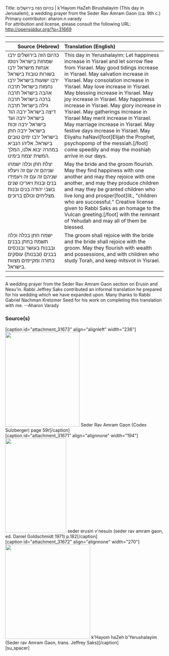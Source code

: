 <html>
<head></head>
<body>
Title: כְּהַיּוֹם הַזֶּה בִּירוּשָׁלַיִם | k'Hayom HaZeh Birushalayim (This day in Jerusalem), a wedding prayer from the Seder Rav Amram Gaon (ca. 9th c.)<br />
Primary contributor: aharon.n.varady<br />
For attribution and license, please consult the following URL: <a href="http://opensiddur.org/?p=31669">http://opensiddur.org/?p=31669</a>
<p />
<hr />

<table style="margin-left: auto;margin-right: auto;" class="draggable">
<thead><tr><th id="x" style="text-align: right;">Source (Hebrew)</th><th style="text-align: left;">Translation (English)</th></tr></thead>
<tbody>
<tr><td style="vertical-align:top;">
<div class="liturgy"><span lang="he">
כהיום הזה בירושלים 
ירבו שמחות בישראל
וינוסו אנחות מישראל
ירבו בשורות טובות בישראל
ירבו ישועות בישראל
ירבו נחמות בישראל
תרבה אהבה בישראל
תרבה ברכה בישראל
תרבה גילה בישראל
תרבה דיצה בישראל
ירבה הוד בישראל
ירבה ועד בישראל
ירבה זכות בישראל
ירבה חתן בישראל
ירבו ימים טובים בישראל.
אליהו הנביא במהרה יבוא אלנו, 
המלך המשיח יצמח בימינו. 
</span></div></td>
 
<td style="vertical-align:top;">
<div class="english">
This day in Yerushalayim: 
Let happiness increase in Yisrael 
and let sorrow flee from Yisrael. 
May good tidings increase in Yisrael. 
May salvation increase in Yisrael. 
May consolation increase in Yisrael. 
May love increase in Yisrael. 
May blessing increase in Yisrael. 
May joy increase in Yisrael. 
May happiness increase in Yisrael.
May glory increase in Yisrael.
May gatherings increase in Yisrael 
May merit increase in Yisrael.
May marriage increase in Yisrael.
May festive days increase in Yisrael.
May Eliyahu haNavi[foot]Elijah the Prophet, psychopomp of the messiah.[/foot] come speedily 
and may the moshiaḥ arrive in our days. 
</div></td></tr>


<tr><td style="vertical-align:top;">
<div class="liturgy"><span lang="he">
יצלח חתן וכלה
ישמחו שניהם זה עם זה
ויעלזו שניהם זה עם זה
ויעמידו בנים ובנות 
ויאריכו שנים בשבי יהודה בנים ובנות מצליחים 
וכולם ברוכים.
</span></div></td>
 
<td style="vertical-align:top;">
<div class="english">
May the bride and the groom flourish. 
May they find happiness with one another
and may they rejoice with one another, 
and may they produce children 
and may they be granted children who live long and prosper[foot]lit., "children who are successful." Creative license given to Rabbi Saks as an homage to the Vulcan greeting.[/foot] with the remnant of Yehudah
and may all of them be blessed.
</div></td></tr>


<tr><td style="vertical-align:top;">
<div class="liturgy"><span lang="he">
ישמח חתן בכלה 
וכלה תשמח בחתן
בבנים ובבנות בעושר ובנכסים
בבנים (ובבנות) עוסקים בתורה 
ומקיימים מצוות בישראל.
</span></div></td>
 
<td style="vertical-align:top;">
<div class="english">
The groom shall rejoice with the bride 
and the bride shall rejoice with the groom. 
May they flourish with wealth and possessions, 
and with children who study Torah, 
and keep mitsvot in Yisrael.
</div></td></tr>
</tbody></table>

<hr />

A wedding prayer from the Seder Rav Amram Gaon section on Erusin and Nesu'in. Rabbi Jeffrey Saks contributed an informal translation he prepared for his wedding which we have expanded upon. Many thanks to Rabbi Gabriel Nachman Kretzmer Seed for his work on completing this translation with me. --Aharon Varady

<h3>Source(s)</h3>

<span style="float: right;">[caption id="attachment_31673" align="alignleft" width="236"]<a href="https://digitalcollections.jtsa.edu/islandora/object/jts:236961#page/126/mode/2up"><img src="https://opensiddur.org/wp-content/uploads/2020/05/Seder-Rav-Amram-Gaon-Codex-Sulzberger-page-59r-smol-236x300.jpg" alt="" width="236" height="300" class="size-medium wp-image-31673" /></a> Seder Rav Amram Gaon (Codex Sulzberger) page 59r[/caption]</span>  <span style="float: left;">[caption id="attachment_31671" align="alignnone" width="194"]<a href="https://opensiddur.org/wp-content/uploads/2020/05/seder-erusin-vnesuin-seder-rav-amram-gaon-ed.-Daniel-Goldschmidt-1971-p.182.png"><img src="https://opensiddur.org/wp-content/uploads/2020/05/seder-erusin-vnesuin-seder-rav-amram-gaon-ed.-Daniel-Goldschmidt-1971-p.182-194x300.png" alt="" width="194" height="300" class="size-medium wp-image-31671" /></a> seder erusin v'nesuin (seder rav amram gaon, ed. Daniel Goldschmidt 1971) p.182[/caption]</span>  <span style="float: left;">[caption id="attachment_31672" align="alignnone" width="270"]<a href="https://opensiddur.org/wp-content/uploads/2020/05/kHayom-haZeh-bYerushalayim-Seder-rav-Amram-Gaon-trans.-Jeffrey-Saks.jpg"><img src="https://opensiddur.org/wp-content/uploads/2020/05/kHayom-haZeh-bYerushalayim-Seder-rav-Amram-Gaon-trans.-Jeffrey-Saks-270x300.jpg" alt="" width="270" height="300" class="size-medium wp-image-31672" /></a> k'Hayom haZeh b'Yerushalayim (Seder rav Amram Gaon, trans. Jeffrey Saks)[/caption]</span>[su_spacer]

&nbsp;
</body>
</html>